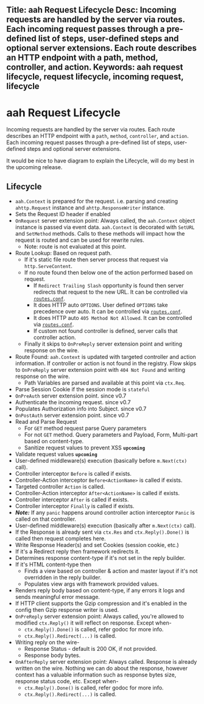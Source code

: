 Title: aah Request Lifecycle
Desc: Incoming requests are handled by the server via routes. Each incoming request passes through a pre-defined list of steps, user-defined steps and optional server extensions. Each route describes an HTTP endpoint with a path, method, controller, and action.
Keywords: aah request lifecycle, request lifecycle, incoming request, lifecycle
---
# aah Request Lifecycle

Incoming requests are handled by the server via routes. Each route describes an HTTP endpoint with a `path`, `method`, `controller`, and `action`. Each incoming request passes through a pre-defined list of steps, user-defined steps and optional server extensions.

It would be nice to have diagram to explain the Lifecycle, will do my best in the upcoming release.

## Lifecycle

  * `aah.Context` is prepared for the request. i.e. parsing and creating `ahttp.Request` instance and `ahttp.ResponseWriter` instance.
  * Sets the Request ID header if enabled
  * `OnRequest` server extension point: Always called, the `aah.Context` object instance is passed via event data. `aah.Context` is decorated with `SetURL` and `SetMethod` methods. Calls to these methods will impact how the request is routed and can be used for rewrite rules.
      - Note: route is not evaluated at this point.
  * Route Lookup: Based on request path.
      - If it's static file route then server process that request via `http.ServeContent`.
      - If no route found then below one of the action performed based on request.
          - If `Redirect Trailing Slash` opportunity is found then server redirects that request to the new URL. It can be controlled via [`routes.conf`](routes-config.html).
          - It does HTTP auto `OPTIONS`. User defined `OPTIONS` take precedence over auto. It can be controlled via [`routes.conf`](routes-config.html).
          - It does HTTP auto `405 Method Not Allowed`. It can be controlled via [`routes.conf`](routes-config.html).
          - If custom not found controller is defined, server calls that controller action.
      - Finally it skips to `OnPreReply` server extension point and writing response on the wire.
  * Route Found: `aah.Context` is updated with targeted controller and action information. If controller or action is not found in the registry. Flow skips to `OnPreReply` server extension point with `404 Not Found` and writing response on the wire.
      - Path Variables are parsed and available at this point via `ctx.Req`.
  * Parse Session Cookie if the session mode is `stateful`
  * `OnPreAuth` server extension point. <span class="badge lb-xs">since v0.7</span>
  * Authenticate the incoming request. <span class="badge lb-xs">since v0.7</span>
  * Populates Authorization info into Subject. <span class="badge lb-xs">since v0.7</span>
  * `OnPostAuth` server extension point. <span class="badge lb-xs">since v0.7</span>
  * Read and Parse Request
      - For `GET` method request parse Query parameters
      - For not `GET` method. Query parameters and Payload, Form, Multi-part based on content-type.
      - Sanitize request values to prevent XSS **`upcoming`**
  * Validate request values **`upcoming`**
  * User-defined middleware(s) execution (basically before `m.Next(ctx)` call).
  * Controller interceptor `Before` is called if exists.
  * Controller-Action interceptor `Before<ActionName>` is called if exists.
  * Targeted controller `Action` is called.
  * Controller-Action interceptor `After<ActionName>` is called if exists.
  * Controller interceptor `After` is called if exists.
  * Controller interceptor `Finally` is called if exists.
  * ***Note:*** If any `panic` happens around controller action interceptor `Panic` is called on that controller.
  * User-defined middleware(s) execution (basically after `m.Next(ctx)` call).
  * If the Response is already sent via `ctx.Res` and `ctx.Reply().Done()` is called then request completes here.
  * Write Response Header(s) and set Cookies (session cookie, etc.)
  * If it's a Redirect reply then framework redirects it.
  * Determines response content-type if it's not set in the reply builder.
  * If it's HTML content-type then
      - Finds a view based on controller & action and master layout if it's not overridden in the reply builder.
      - Populates view args with framework provided values.
  * Renders reply body based on content-type, if any errors it logs and sends meaningful error message.
  * If HTTP client supports the Gzip compression and it's enabled in the config then Gzip response writer is used.
  * `OnPreReply` server extension point: Always called, you're allowed to modified `ctx.Reply()` it will reflect on response. Except when-
      - `ctx.Reply().Done()` is called, refer godoc for more info.
      - `ctx.Reply().Redirect(...)` is called.
  * Writing reply on the wire-
      - Response Status - default is 200 OK, if not provided.
      - Response body bytes.
  * `OnAfterReply` server extension point: Always called. Response is already written on the wire. Nothing we can do about the response, however context has a valuable information such as response bytes size, response status code, etc. Except when-
      - `ctx.Reply().Done()` is called, refer godoc for more info.
      - `ctx.Reply().Redirect(...)` is called.
